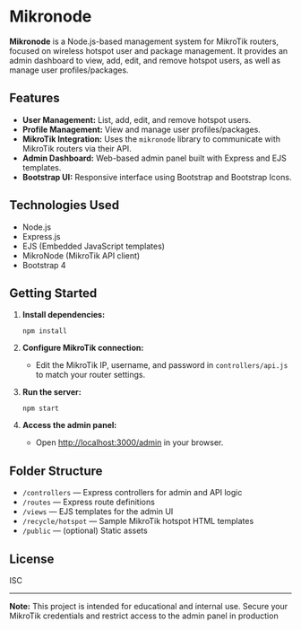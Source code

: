 # Mikronode

**Mikronode** is a Node.js-based management system for MikroTik routers, focused on wireless hotspot user and package management. It provides an admin dashboard to view, add, edit, and remove hotspot users, as well as manage user profiles/packages.

## Features

- **User Management:** List, add, edit, and remove hotspot users.
- **Profile Management:** View and manage user profiles/packages.
- **MikroTik Integration:** Uses the `mikronode` library to communicate with MikroTik routers via their API.
- **Admin Dashboard:** Web-based admin panel built with Express and EJS templates.
- **Bootstrap UI:** Responsive interface using Bootstrap and Bootstrap Icons.

## Technologies Used

- Node.js
- Express.js
- EJS (Embedded JavaScript templates)
- MikroNode (MikroTik API client)
- Bootstrap 4

## Getting Started

1. **Install dependencies:**
   ```
   npm install
   ```

2. **Configure MikroTik connection:**
   - Edit the MikroTik IP, username, and password in `controllers/api.js` to match your router settings.

3. **Run the server:**
   ```
   npm start
   ```

4. **Access the admin panel:**
   - Open [http://localhost:3000/admin](http://localhost:3000/admin) in your browser.

## Folder Structure

- `/controllers` — Express controllers for admin and API logic
- `/routes` — Express route definitions
- `/views` — EJS templates for the admin UI
- `/recycle/hotspot` — Sample MikroTik hotspot HTML templates
- `/public` — (optional) Static assets

## License

ISC

---

**Note:** This project is intended for educational and internal use. Secure your MikroTik credentials and restrict access to the admin panel in production
